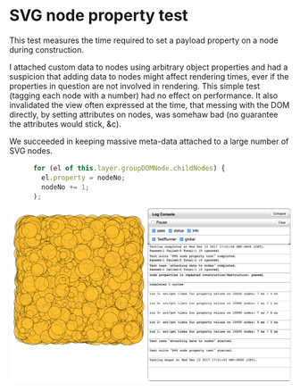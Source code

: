 # SVG node property test

This test measures the time required to set a payload property on a node during construction.

I attached custom data to nodes using arbitrary object properties and had a suspicion that adding data to nodes might affect rendering times, ever if the properties in question are not involved in rendering. This simple test (tagging each node with a number) had no effect on performance. It also invalidated the view often expressed at the time, that messing with the DOM directly, by setting attributes on nodes, was somehaw bad (no guarantee the attributes would stick, &c).

We succeeded in keeping massive meta-data attached to a large number of SVG nodes.

```javascript
      for (el of this.layer.groupDOMNode.childNodes) {
        el.property = nodeNo;
        nodeNo += 1;
      );
```
![Screenshot](svg-node-property-screenshot.png)
